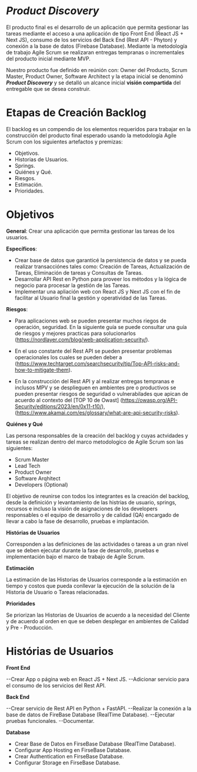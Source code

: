 # ***Product Discovery***

El producto final es el desarrollo de un aplicación que permita gestionar las tareas mediante el acceso a una aplicación de tipo Front End (React JS + Next JS), consumo de los servicios del Back End (Rest API - Phyton) y conexión a la base de datos (Firebase Database). Mediante la metodología de trabajo Agile Scrum se realizaran entregas tempranas o incrementales del producto inicial mediante MVP.

Nuestro producto fue definido en reúnión con: Owner del Producto, Scrum Master, Product Owner, Software Architect y la etapa inicial se denominó ***Product Discovery*** y se detalló un alcance inicial **visión compartida** del entregable que se desea construir.


# **Etapas de Creación Backlog**

El backlog es un compendio de los elementos requeridos para trabajar en la construcción del producto final esperado usando la metodología Agile Scrum con los siguientes artefactos y premizas:

- Objetivos.
- Historias de Usuarios.
- Springs.
- Quiénes y Qué.
- Riesgos.
- Estimación.
- Prioridades.

# **Objetivos**

**General**: Crear una aplicación que permita gestionar las tareas de los usuarios.

**Específicos**:

- Crear base de datos que garanticé la persistencia de datos y se pueda realizar transacciónes tales como: Creación de Tareas, Actualización de Tareas, Eliminación de tareas y Consultas de Tareas.
- Desarrollar API Rest en Python para proveer los métodos y la lógica de negocio para procesar la gestión de las Tareas.
- Implementar una apliación web con React JS y Next JS con el fin de facilitar al Usuario final la gestión y operatividad de las Tareas.

**Riesgos**:

- Para aplicaciones web se pueden presentar muchos riegos de operación, seguridad. En la siguiente guía se puede consultar una guía de riesgos y mejores practicas para solucionarlos (https://nordlayer.com/blog/web-application-security/).

- En el uso constante del Rest API se pueden presentar problemas operacionales los cuales se pueden deber a (https://www.techtarget.com/searchsecurity/tip/Top-API-risks-and-how-to-mitigate-them).

- En la construcción del Rest API y al realizar entregas tempranas e inclusos MPV y se desplieguen en ambientes pre o productivos se pueden presentar riesgos de seguridad o vulnerabilades que apican de acuerdo al contexto del [TOP 10 de Owast] (https://owasp.org/API-Security/editions/2023/en/0x11-t10/), (https://www.akamai.com/es/glossary/what-are-api-security-risks).

**Quiénes y Qué**

Las persona responsables de la creación del backlog y cuyas actvidades y tareas se realizan dentro del marco metodologico de Agile Scrum son las siguientes:

- Scrum Master
- Lead Tech
- Product Owner
- Software Arqhitect
- Developers (Optional)

El objetivo de reunirse con todos los integrantes es la creación del backlog, desde la definición y levantamiento de las histrias de usuario, springs, recursos e incluso la visión de asignaciones de los developers responsables o el equipo de desarrollo y de calidad (QA) encargado de llevar a cabo la fase de desarrollo, pruebas e implantación.

**Histórias de Usuarios**

Corresponden a las definiciones de las actividades o tareas a un gran nivel que se deben ejecutar durante la fase de desarrollo, pruebas e implementación bajo el marco de trabajo de Agile Scrum.

**Estimación**

La estimación de las Historias de Usuarios corresponde a la estimación en tiempo y costos que pueda conllevar la ejecución de la solución de la Historia de Usuario o Tareas relacionadas.

**Prioridades**

Se priorizan las Historias de Usuarios de acuerdo a la necesidad del Cliente y de acuerdo al orden en que se deben desplegar en ambientes de Calidad y Pre - Producción.


# **Histórias de Usuarios**

**Front End**

--Crear App o página web en React JS + Next JS.
--Adicionar servicio para el consumo de los servicios del Rest API.


**Back End**

--Crear servicio de Rest API en Python + FastAPI.
--Realizar la conexión a la base de datos de FireBase Database (RealTime Database).
--Ejecutar pruebas funcionales.
--Documentar.

**Database**

- Crear Base de Datos en FirseBase Database (RealTime Database).
- Configurar App Hosting en FirseBase Database.
- Crear Authentication en FirseBase Database.
- Configurar Storage en FirseBase Database.





